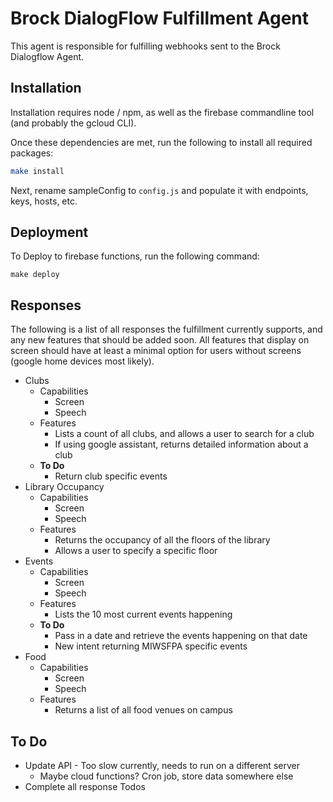 # Brock DialogFlow Fulfillment Agent
This agent is responsible for fulfilling webhooks sent to the Brock Dialogflow Agent.

## Installation
Installation requires node / npm, as well as the firebase commandline tool (and probably the gcloud CLI).

Once these dependencies are met, run the following to install all required packages:

```bash
make install
```

Next, rename sampleConfig to `config.js` and populate it with endpoints, keys, hosts, etc.

## Deployment
To Deploy to firebase functions, run the following command:

```
make deploy
```

## Responses
The following is a list of all responses the fulfillment currently supports, and any new features that should be added soon. All features that display on screen should have at least a minimal option for users without screens (google home devices most likely).

* Clubs
    * Capabilities
        * Screen
        * Speech
    * Features
        * Lists a count of all clubs, and allows a user to search for a club
        * If using google assistant, returns detailed information about a club
    * **To Do**
        * Return club specific events
* Library Occupancy
    * Capabilities
        * Screen
        * Speech
    * Features
        * Returns the occupancy of all the floors of the library
        * Allows a user to specify a specific floor
* Events
    * Capabilities
        * Screen
        * Speech
    * Features
        * Lists the 10 most current events happening
    * **To Do**
        * Pass in a date and retrieve the events happening on that date
        * New intent returning MIWSFPA specific events
* Food
    * Capabilities
        * Screen
        * Speech
    * Features
        * Returns a list of all food venues on campus


## To Do
* Update API - Too slow currently, needs to run on a different server
    * Maybe cloud functions? Cron job, store data somewhere else
* Complete all response Todos
